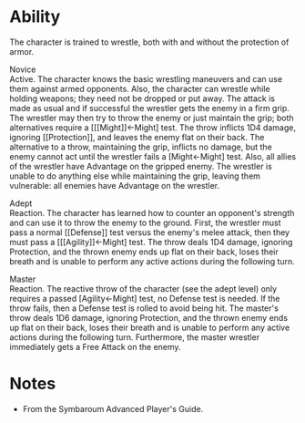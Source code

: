 # Ability
The character is trained to wrestle, both with and without the protection of armor.

Novice<br>Active. The character knows the basic wrestling maneuvers and can use them against armed opponents. Also, the character can wrestle while holding weapons; they need not be dropped or put away. The attack is made as usual and if successful the wrestler gets the enemy in a firm grip. The wrestler may then try to throw the enemy or just maintain the grip; both alternatives require a \[[[Might]]←Might\] test. The throw inflicts 1D4 damage, ignoring [[Protection]], and leaves the enemy flat on their back. The alternative to a throw, maintaining the grip, inflicts no damage, but the enemy cannot act until the wrestler fails a \[Might←Might\] test. Also, all allies of the wrestler have Advantage on the gripped enemy. The wrestler is unable to do anything else while maintaining the grip, leaving them vulnerable: all enemies have Advantage on the wrestler.

Adept<br>Reaction. The character has learned how to counter an opponent's strength and can use it to throw the enemy to the ground. First, the wrestler must pass a normal [[Defense]] test versus the enemy's melee attack, then they must pass a \[[[Agility]]←Might\] test. The throw deals 1D4 damage, ignoring Protection, and the thrown enemy ends up flat on their back, loses their breath and is unable to perform any active actions during the following turn.

Master<br>Reaction. The reactive throw of the character (see the adept level) only requires a passed \[Agility←Might\] test, no Defense test is needed. If the throw fails, then a Defense test is rolled to avoid being hit. The master's throw deals 1D6 damage, ignoring Protection, and the thrown enemy ends up flat on their back, loses their breath and is unable to perform any active actions during the following turn. Furthermore, the master wrestler immediately gets a Free Attack on the enemy.
# Notes
* From the Symbaroum Advanced Player's Guide.